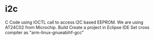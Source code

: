 # i2c
C Code using IOCTL call to access I2C based EEPROM.  We are using AT24C02 from Microchip. 
Build
Create a project in Eclipse IDE 
Set cross compiler as "arm-linux-gnueabihf-gcc"
